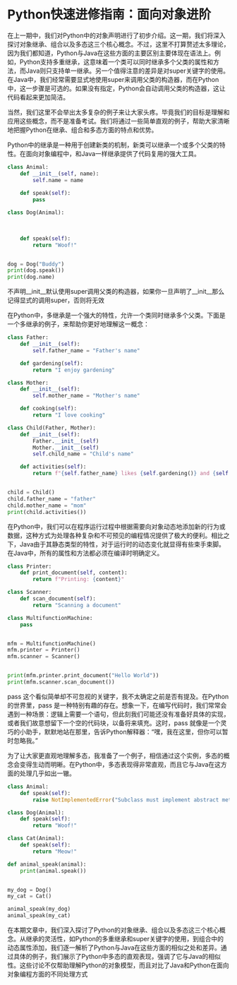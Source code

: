 # Python快速进修指南：面向对象进阶
在上一期中，我们对Python中的对象声明进行了初步介绍。这一期，我们将深入探讨对象继承、组合以及多态这三个核心概念。不过，这里不打算赘述太多理论，因为我们都知道，Python与Java在这些方面的主要区别主要体现在语法上。例如，Python支持多重继承，这意味着一个类可以同时继承多个父类的属性和方法，而Java则只支持单一继承。另一个值得注意的差异是对super关键字的使用。在Java中，我们经常需要显式地使用super来调用父类的构造器，而在Python中，这一步骤是可选的。如果没有指定，Python会自动调用父类的构造器，这让代码看起来更加简洁。

当然，我们这里不会举出太多复杂的例子来让大家头疼。毕竟我们的目标是理解和应用这些概念，而不是准备考试。我们将通过一些简单直观的例子，帮助大家清晰地把握Python在继承、组合和多态方面的特点和优势。

Python中的继承是一种用于创建新类的机制，新类可以继承一个或多个父类的特性。在面向对象编程中，和Java一样继承提供了代码复用的强大工具。

```python
class Animal:
    def __init__(self, name):
        self.name = name
    
    def speak(self):
        pass

class Dog(Animal):
    
        

    def speak(self):
        return "Woof!"


dog = Dog("Buddy")
print(dog.speak())  
print(dog.name)  

```

不声明\_\_init\_\_默认使用super调用父类的构造器，如果你一旦声明了\_\_init\_\_那么记得显式的调用super，否则将无效

在Python中，多继承是一个强大的特性，允许一个类同时继承多个父类。下面是一个多继承的例子，来帮助你更好地理解这一概念：

```python
class Father:
    def __init__(self):
        self.father_name = "Father's name"

    def gardening(self):
        return "I enjoy gardening"

class Mother:
    def __init__(self):
        self.mother_name = "Mother's name"

    def cooking(self):
        return "I love cooking"

class Child(Father, Mother):
    def __init__(self):
        Father.__init__(self)
        Mother.__init__(self)
        self.child_name = "Child's name"

    def activities(self):
        return f"{self.father_name} likes {self.gardening()} and {self.mother_name} likes {self.cooking()}."


child = Child()
child.father_name = "father"
child.mother_name = "mom"
print(child.activities())

```

在Python中，我们可以在程序运行过程中根据需要向对象动态地添加新的行为或数据，这种方式为处理各种复杂和不可预见的编程情况提供了极大的便利。相比之下，Java由于其静态类型的特性，对于运行时的动态变化就显得有些束手束脚。在Java中，所有的属性和方法都必须在编译时明确定义。

```python
class Printer:
    def print_document(self, content):
        return f"Printing: {content}"

class Scanner:
    def scan_document(self):
        return "Scanning a document"

class MultifunctionMachine:
    pass


mfm = MultifunctionMachine()
mfm.printer = Printer()
mfm.scanner = Scanner()


print(mfm.printer.print_document("Hello World"))  
print(mfm.scanner.scan_document())                

```

pass 这个看似简单却不可忽视的关键字，我不太确定之前是否有提及。在Python的世界里，pass 是一种特别有趣的存在。想象一下，在编写代码时，我们常常会遇到一种场景：逻辑上需要一个语句，但此刻我们可能还没有准备好具体的实现，或者我们故意想留下一个空的代码块，以备将来填充。这时，pass 就像是一个灵巧的小助手，默默地站在那里，告诉Python解释器：“嘿，我在这里，但你可以暂时忽略我。”

为了让大家更直观地理解多态，我准备了一个例子，相信通过这个实例，多态的概念会变得生动而明晰。在Python中，多态表现得非常直观，而且它与Java在这方面的处理几乎如出一辙。

```python
class Animal:
    def speak(self):
        raise NotImplementedError("Subclass must implement abstract method")

class Dog(Animal):
    def speak(self):
        return "Woof!"

class Cat(Animal):
    def speak(self):
        return "Meow!"

def animal_speak(animal):
    print(animal.speak())


my_dog = Dog()
my_cat = Cat()

animal_speak(my_dog)  
animal_speak(my_cat)  

```

在本期文章中，我们深入探讨了Python的对象继承、组合以及多态这三个核心概念。从继承的灵活性，如Python的多重继承和super关键字的使用，到组合中的动态属性添加，我们逐一解析了Python与Java在这些方面的相似之处和差异。通过具体的例子，我们展示了Python中多态的直观表现，强调了它与Java的相似性。这些讨论不仅帮助理解Python的对象模型，而且对比了Java和Python在面向对象编程方面的不同处理方式